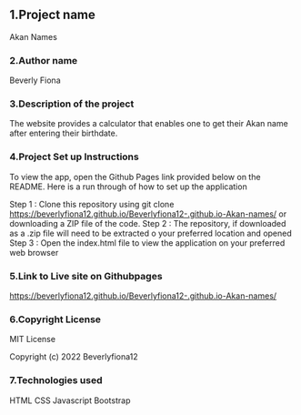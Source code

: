 <h2>1.Project name</h2>
<p>Akan Names</p>
 

<h3>2.Author name</h3>
<p>Beverly Fiona</p>

<h3>3.Description of the project</h3>
<p>The website provides a calculator that enables one to get their Akan name after entering their birthdate.</p>

### 4.Project Set up Instructions
To view the app, open the Github Pages link provided below on the README. Here is a run through of how to set up the application

Step 1 : Clone this repository using git clone https://beverlyfiona12.github.io/Beverlyfiona12-.github.io-Akan-names/
  or downloading a ZIP file of the code.
Step 2 : The repository, if downloaded as a .zip file will need to be extracted o your preferred location and opened
Step 3 : Open the index.html file to view the application on your preferred web browser
### 5.Link to Live site on Githubpages
https://beverlyfiona12.github.io/Beverlyfiona12-.github.io-Akan-names/

### 6.Copyright License
MIT License

Copyright (c) 2022 Beverlyfiona12

### 7.Technologies used
HTML
CSS
Javascript
Bootstrap



